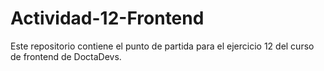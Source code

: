 # Actividad-12-Frontend

Este repositorio contiene el punto de partida para el ejercicio 12 del curso de frontend de DoctaDevs.
